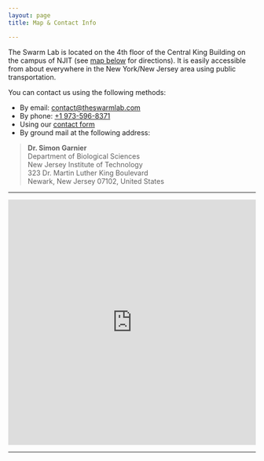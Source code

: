 ```yaml
---
layout: page
title: Map & Contact Info

---
```


The Swarm Lab is located on the 4th floor of the Central King Building on the campus of NJIT (see <a href="#map" 
class="page-scroll">map below</a> for 
directions). It is easily accessible from about everywhere in the New York/New Jersey area using public transportation.

You can contact us using the following methods:

+ By email: [contact@theswarmlab.com](mailto:contact@theswarmlab.com)
+ By phone: [+1 973-596-8371](tel:+1=9735968371)
+ Using our [contact form](/#contact)
+ By ground mail at the following address: 

>   **Dr. Simon Garnier**    
    Department of Biological Sciences  
    New Jersey Institute of Technology  
    323 Dr. Martin Luther King Boulevard  
    Newark, New Jersey 07102, United States  

---

<section id="map" class="map">
<iframe width="100%" height="500" frameborder="0" style="border:0" src="https://www.google.com/maps/embed/v1/place?q=Central%20King%20Building%2C%20Newark%2C%20NJ%2C%20United%20States&key=AIzaSyBkKBQJ8ZyvLB3Z339X-6iOo-YsyE19oAw"></iframe>
</section>

---